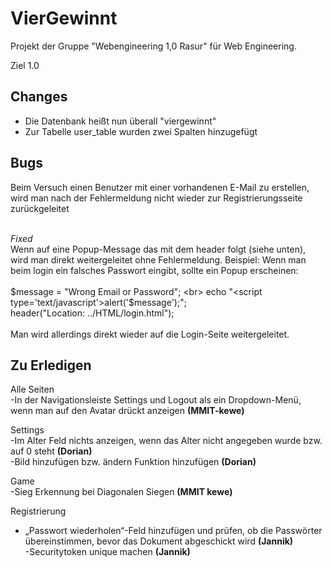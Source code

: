 # VierGewinnt

Projekt der Gruppe "Webengineering 1,0 Rasur" für Web Engineering.










Ziel 1.0



## Changes

- Die Datenbank heißt nun überall "viergewinnt"
- Zur Tabelle user_table wurden zwei Spalten hinzugefügt

## Bugs

Beim Versuch einen Benutzer mit einer vorhandenen E-Mail zu erstellen, wird man nach der Fehlermeldung nicht wieder zur Registrierungsseite zurückgeleitet<br><br>

<em>Fixed</em><br>
Wenn auf eine Popup-Message das mit dem header folgt (siehe unten), wird man direkt weitergeleitet ohne Fehlermeldung. Beispiel: Wenn man beim login ein falsches Passwort eingibt, sollte ein Popup erscheinen: <br><br>
	$message = "Wrong Email or Password"; <br>
     	echo "<script type='text/javascript'>alert('$message');</script>"; <br>
      	header("Location: ../HTML/login.html"); <br><br>
Man wird allerdings direkt wieder auf die Login-Seite weitergeleitet. <br>

## Zu Erledigen
Alle Seiten <br>
-In der Navigationsleiste Settings und Logout als ein Dropdown-Menü, wenn man auf den Avatar drückt anzeigen <b>(MMIT-kewe)</b> <br>

Settings <br>
-Im Alter Feld nichts anzeigen, wenn das Alter nicht angegeben wurde bzw. auf 0 steht <b>(Dorian)</b> <br>
-Bild hinzufügen bzw. ändern Funktion hinzufügen <b>(Dorian)</b> <br>

Game <br>
	-Sieg Erkennung bei Diagonalen Siegen <b>(MMIT kewe)</b> <br>

Registrierung
- „Passwort wiederholen“-Feld hinzufügen und prüfen, ob die Passwörter übereinstimmen, bevor das Dokument abgeschickt wird <b>(Jannik)</b> <br>
-Securitytoken unique machen <b>(Jannik)</b> <br>
